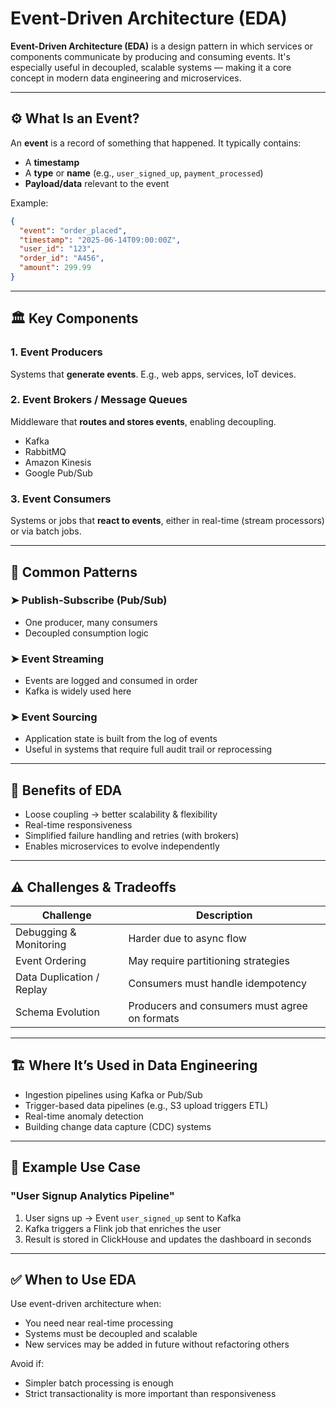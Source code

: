 # Event-Driven Architecture (EDA)

**Event-Driven Architecture (EDA)** is a design pattern in which services or components communicate by producing and consuming events. It's especially useful in decoupled, scalable systems — making it a core concept in modern data engineering and microservices.

---

## ⚙️ What Is an Event?

An **event** is a record of something that happened. It typically contains:

* A **timestamp**
* A **type** or **name** (e.g., `user_signed_up`, `payment_processed`)
* **Payload/data** relevant to the event

Example:

```json
{
  "event": "order_placed",
  "timestamp": "2025-06-14T09:00:00Z",
  "user_id": "123",
  "order_id": "A456",
  "amount": 299.99
}
```

---

## 🏛️ Key Components

### 1. **Event Producers**

Systems that **generate events**. E.g., web apps, services, IoT devices.

### 2. **Event Brokers / Message Queues**

Middleware that **routes and stores events**, enabling decoupling.

* Kafka
* RabbitMQ
* Amazon Kinesis
* Google Pub/Sub

### 3. **Event Consumers**

Systems or jobs that **react to events**, either in real-time (stream processors) or via batch jobs.

---

## 🔁 Common Patterns

### ➤ Publish-Subscribe (Pub/Sub)

* One producer, many consumers
* Decoupled consumption logic

### ➤ Event Streaming

* Events are logged and consumed in order
* Kafka is widely used here

### ➤ Event Sourcing

* Application state is built from the log of events
* Useful in systems that require full audit trail or reprocessing

---

## 🧠 Benefits of EDA

* Loose coupling → better scalability & flexibility
* Real-time responsiveness
* Simplified failure handling and retries (with brokers)
* Enables microservices to evolve independently

---

## ⚠️ Challenges & Tradeoffs

| Challenge                 | Description                                   |
| ------------------------- | --------------------------------------------- |
| Debugging & Monitoring    | Harder due to async flow                      |
| Event Ordering            | May require partitioning strategies           |
| Data Duplication / Replay | Consumers must handle idempotency             |
| Schema Evolution          | Producers and consumers must agree on formats |

---

## 🏗️ Where It’s Used in Data Engineering

* Ingestion pipelines using Kafka or Pub/Sub
* Trigger-based data pipelines (e.g., S3 upload triggers ETL)
* Real-time anomaly detection
* Building change data capture (CDC) systems

---

## 🚀 Example Use Case

### "User Signup Analytics Pipeline"

1. User signs up → Event `user_signed_up` sent to Kafka
2. Kafka triggers a Flink job that enriches the user
3. Result is stored in ClickHouse and updates the dashboard in seconds

---

## ✅ When to Use EDA

Use event-driven architecture when:

* You need near real-time processing
* Systems must be decoupled and scalable
* New services may be added in future without refactoring others

Avoid if:

* Simpler batch processing is enough
* Strict transactionality is more important than responsiveness
